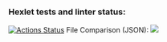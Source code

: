 ### Hexlet tests and linter status:
[![Actions Status](https://github.com/Milkovich2266/frontend-project-46/actions/workflows/hexlet-check.yml/badge.svg)](https://github.com/Milkovich2266/frontend-project-46/actions)
File Comparison (JSON):
<a href="https://asciinema.org/a/w2vBeT9RrKGIJnirS7CjavbWi" target="_blank"><img src="https://asciinema.org/a/w2vBeT9RrKGIJnirS7CjavbWi.svg" /></a>
